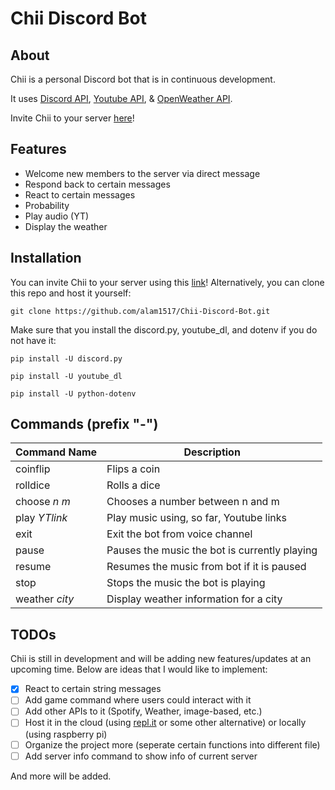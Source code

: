 # Chii Discord Bot

## About
Chii is a personal Discord bot that is in continuous development.

It uses [Discord API](https://discord.com/developers/docs/reference), [Youtube API](https://pypi.org/project/youtube_dl/), & [OpenWeather API](https://openweathermap.org/api).

Invite Chii to your server [here](https://discord.com/api/oauth2/authorize?client_id=788205742188003368&permissions=8&scope=bot)!

## Features
* Welcome new members to the server via direct message
* Respond back to certain messages
* React to certain messages
* Probability
* Play audio (YT)
* Display the weather

## Installation
You can invite Chii to your server using this [link](https://discord.com/api/oauth2/authorize?client_id=788205742188003368&permissions=8&scope=bot)!
Alternatively, you can clone this repo and host it yourself:
```
git clone https://github.com/alam1517/Chii-Discord-Bot.git
```
Make sure that you install the discord.py, youtube_dl, and dotenv if you do not have it:
```
pip install -U discord.py

pip install -U youtube_dl

pip install -U python-dotenv
```

## Commands (prefix "-")
Command Name | Description
-------------|------------
coinflip | Flips a coin
rolldice | Rolls a dice
choose *n* *m* | Chooses a number between n and m
play *YTlink* | Play music using, so far, Youtube links
exit | Exit the bot from voice channel
pause | Pauses the music the bot is currently playing
resume | Resumes the music from bot if it is paused
stop | Stops the music the bot is playing
weather *city* | Display weather information for a city

## TODOs
Chii is still in development and will be adding new features/updates at an upcoming time.
Below are ideas that I would like to implement:
- [x] React to certain string messages
- [ ] Add game command where users could interact with it
- [ ] Add other APIs to it (Spotify, Weather, image-based, etc.)
- [ ] Host it in the cloud (using [repl.it](https://repl.it) or some other alternative) or locally (using raspberry pi)
- [ ] Organize the project more (seperate certain functions into different file)
- [ ] Add server info command to show info of current server

And more will be added.
